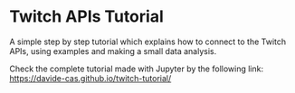 # Twitch APIs Tutorial
A simple step by step tutorial which explains how to connect to the Twitch APIs, using examples and making a small data analysis.

Check the complete tutorial made with Jupyter by the following link: https://davide-cas.github.io/twitch-tutorial/
